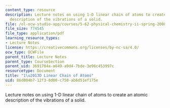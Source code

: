 ```yaml
---
content_type: resource
description: Lecture notes on using 1-D linear chain of atoms to create an atomic
  description of the vibrations of a solid.
file: /ol-ocw-studio-app/courses/5-62-physical-chemistry-ii-spring-2008/86d804b712f38d00c750ab6d51ef175e_23_562ln08.pdf
file_size: 774545
file_type: application/pdf
learning_resource_types:
- Lecture Notes
license: https://creativecommons.org/licenses/by-nc-sa/4.0/
ocw_type: OCWFile
parent_title: Lecture Notes
parent_type: CourseSection
parent_uid: 3691784a-a649-a9d4-7bde-3e96c453997c
resourcetype: Document
title: "1\u2013D Linear Chain of Atoms"
uid: 86d804b7-12f3-8d00-c750-ab6d51ef175e
---
```

Lecture notes on using 1-D linear chain of atoms to create an atomic description of the vibrations of a solid.